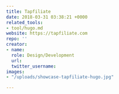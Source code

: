```yaml
---
title: Tapfiliate
date: 2018-03-31 03:38:21 +0000
related_tools:
- tool/hugo.md
website: https://tapfiliate.com
repo: ''
creator:
- name:
  role: Design/Development
  url:
  twitter_username:
images:
- "/uploads/showcase-tapfiliate-hugo.jpg"

---
```

